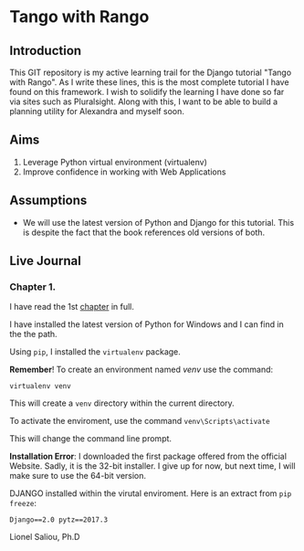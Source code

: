 # Tango with Rango

## Introduction

This GIT repository is my active learning trail for the Django tutorial "Tango with Rango". 
As I write these lines, this is the most complete tutorial I have found on this framework. 
I wish to solidify the learning I have done so far via sites such as Pluralsight. 
Along with this, I want to be able to build a planning utility for Alexandra and myself
soon.

## Aims

1. Leverage Python virtual environment (virtualenv)
2. Improve confidence in working with Web Applications

## Assumptions

- We will use the latest version of Python and Django for this tutorial. 
This is despite the fact that the book references old versions of both.

## Live Journal

### Chapter 1.

I have read the 1st [chapter](http://www.tangowithdjango.com/book17/chapters/overview.html "Overview" ) in full.

I have installed the latest version of Python for Windows and I can find in the the path.

Using `pip`, I installed the `virtualenv` package.

__Remember__! To create an environment named *venv* use the command:

``virtualenv venv``

This will create a `venv` directory within the current directory.

To activate the enviroment, use the command ``venv\Scripts\activate``

This will change the command line prompt.

__Installation Error__: I downloaded the first package offered from the official Website. Sadly, it is the 32-bit installer. I give up for now, but next time, I will make sure to use the 64-bit version. 

DJANGO installed within the virutal enviroment. Here is an extract from ``pip freeze``:

``
Django==2.0
pytz==2017.3
``



   Lionel Saliou, Ph.D

